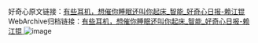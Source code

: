 好奇心原文链接：[有些耳机，想催你睡眠还叫你起床_智能_好奇心日报-赖江锟 ](https://www.qdaily.com/articles/10921.html)
WebArchive归档链接：[有些耳机，想催你睡眠还叫你起床_智能_好奇心日报-赖江锟 ](http://web.archive.org/web/20160820162816/http://www.qdaily.com:80/articles/10921.html)
![image](http://ww3.sinaimg.cn/large/007d5XDply1g3wcgoyxpmj30u04hh4nr)
